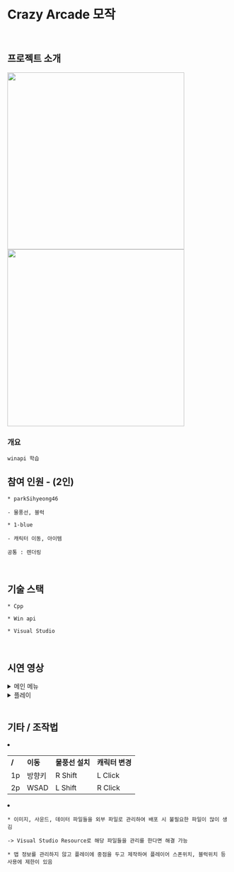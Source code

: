 # Crazy Arcade 모작
<br>

## 프로젝트 소개

<div>
<img width="400" src="https://user-images.githubusercontent.com/71202869/201481485-c8e01734-cf35-4da9-9b68-5db88777ac49.png"/>
<img width="400" src="https://user-images.githubusercontent.com/71202869/201481576-af7c6c80-be01-4bae-b59e-b84883724e58.png"/>
</div>

### 개요
```
winapi 학습
```

## 참여 인원 - (2인)
```
* parkSihyeong46

- 물풍선, 블럭
```
```
* 1-blue

- 캐릭터 이동, 아이템
```
```
공통 : 렌더링
```
<br>

## 기술 스택
```
* Cpp

* Win api

* Visual Studio
```

<br>

## 시연 영상
<details>
  <summary>메인 메뉴</summary>
  <img width="976" src="https://user-images.githubusercontent.com/71202869/201481961-64e73b38-ace6-46c7-92b5-391ec89b90bb.gif"/>
</details>
<details>
  <summary>플레이</summary>
  <img width="976" src="https://user-images.githubusercontent.com/71202869/201481777-3f732bcd-6ac3-4bfc-b40d-26911c26eb7c.gif"/>
</details>
<br>

## 기타 / 조작법
<ui>
  <li>
    <table>
      <tr>
        <td><b>/</b></td>
        <td><b>이동</b></td>
        <td><b>물풍선 설치</b></td>
        <td><b>캐릭터 변경</b></td>
      </tr>
      <tr>
        <td>1p</td>
        <td>방향키</td>
        <td>R Shift</td>
        <td>L Click</td>
      </tr>
      <tr>
        <td>2p</td>
        <td>WSAD</td>
        <td>L Shift</td>
        <td>R Click</td>
      </tr>
    </table>
  </li>
  <li></li>
</ui>
  
</details>

```
* 이미지, 사운드, 데이터 파일들을 외부 파일로 관리하여 배포 시 불필요한 파일이 많이 생김

-> Visual Studio Resource로 해당 파일들을 관리를 한다면 해결 가능

* 맵 정보를 관리하지 않고 플레이에 중점을 두고 제작하여 플레이어 스폰위치, 블럭위치 등 사용에 제한이 있음
```
